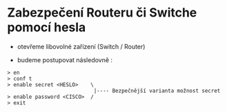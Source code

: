 # Zabezpečení Routeru či Switche pomocí hesla

- otevřeme libovolné zařízení (Switch / Router)

- budeme postupovat následovně :

```
> en
> conf t
> enable secret <HESLO>    \    
                            |---- Bezpečnější varianta možnost secret
> enable password <CISCO>  /
> exit
```
